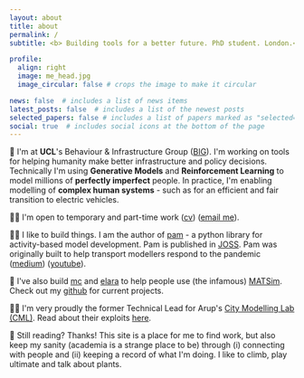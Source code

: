```yaml
---
layout: about
title: about
permalink: /
subtitle: <b> Building tools for a better future. PhD student. London.</b>

profile:
  align: right
  image: me_head.jpg
  image_circular: false # crops the image to make it circular

news: false  # includes a list of news items
latest_posts: false  # includes a list of the newest posts
selected_papers: false # includes a list of papers marked as "selected={true}"
social: true  # includes social icons at the bottom of the page
---
```


🎒 I'm at **UCL**'s Behaviour & Infrastructure Group ([BIG](https://www.ucl.ac.uk/civil-environmental-geomatic-engineering/research/groups-centres-and-sections/behaviour-infrastructure-group)). I'm working on tools for helping humanity make better infrastructure and policy decisions. Technically I'm using **Generative Models** and **Reinforcement Learning** to model millions of **perfectly imperfect** people. In practice, I'm enabling modelling of **complex human systems** - such as for an efficient and fair transition to electric vehicles.

🤙🏻 I'm open to temporary and part-time work ([cv](/assets/pdf/FShone.pdf)) ([email me](mailto:fredjshone@gmail.com)). 

👷🏻 I like to build things. I am the author of [pam](https://github.com/arup-group/pam) - a python library for activity-based model development. Pam is published in [JOSS](https://joss.theoj.org/papers/10.21105/joss.06097). Pam was originally built to help transport modellers respond to the pandemic ([medium](https://medium.com/arupcitymodelling/pandemic-activity-modifier-intro-3d2dccbc716e)) ([youtube](https://www.youtube.com/watch?v=F3MLi96aisY)).

🚂 I've also build [mc](https://github.com/arup-group/mc) and [elara](https://github.com/arup-group/elara) to help people use (the infamous) [MATSim](https://www.matsim.org/). Check out my [github](https://github.com/fredshone) for current projects.

🤟🏻 I'm very proudly the former Technical Lead for Arup's [City Modelling Lab (CML)](https://www.arup.com/services/digital/city-modelling-lab). Read about their exploits [here](https://medium.com/arupcitymodelling).

🌱 Still reading? Thanks! This site is a place for me to find work, but also keep my sanity (academia is a strange place to be) through (i) connecting with people and (ii) keeping a record of what I'm doing. I like to climb, play ultimate and talk about plants.
